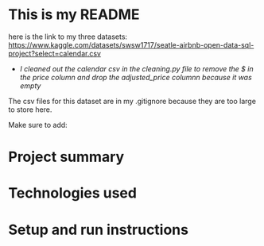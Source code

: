 # This is my README
here is the link to my three datasets: https://www.kaggle.com/datasets/swsw1717/seatle-airbnb-open-data-sql-project?select=calendar.csv
* *I cleaned out the calendar csv in the cleaning.py file to remove the $ in the price column and drop the adjusted_price columnn because it was empty*

The csv files for this dataset are in my .gitignore because they are too large to store here.

Make sure to add: 

# Project summary


# Technologies used


# Setup and run instructions
